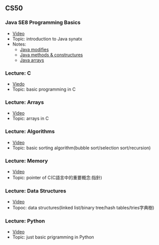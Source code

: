 ## CS50

### Java SE8 Programming Basics
- [Video](https://www.youtube.com/watch?v=UaxRRO9175A)
- Topic: introduction to Java synatx
- Notes:
  - [Java modifies](/CS50/Java_modifies.md)
  - [Java methods & constructures](/CS50/Java%20methods_construtors.md)
  - [Java arrays](/CS50/java_array.md)

### Lecture: C
- [Viedo](https://www.youtube.com/playlist?list=PLhQjrBD2T381L3iZyDTxRwOBuUt6m1FnW)
- Topic: basic programming in C

### Lecture: Arrays
- [Video](https://www.youtube.com/watch?v=8PrOp9t0PyQ&list=PLhQjrBD2T381L3iZyDTxRwOBuUt6m1FnW&index=3)
- Topic: arrays in C

### Lecture: Algorithms
- [Video](https://www.youtube.com/watch?v=fykrlqbV9wM&list=PLhQjrBD2T381L3iZyDTxRwOBuUt6m1FnW&index=4)
- Topic: basic sorting algorithm(bubble sort/selection sort/recursion)

### Lecture: Memory
- [Video](https://www.youtube.com/watch?v=cF6YkH-8vFk&list=PLhQjrBD2T381L3iZyDTxRwOBuUt6m1FnW&index=5)
- Topic: pointer of C(C語言中的重要概念:指針)

### Lecture: Data Structures
- [Video](https://www.youtube.com/watch?v=4IrUAqYKjIA&list=PLhQjrBD2T381L3iZyDTxRwOBuUt6m1FnW&index=6)
- Topoc: data structures(linked list/binary tree/hash tables/tries字典樹)

### Lecture: Python
- [Video](https://www.youtube.com/watch?v=fL308_-Kbt0&list=PLhQjrBD2T381L3iZyDTxRwOBuUt6m1FnW&index=7)
- Topic: just basic prigramming in Python
